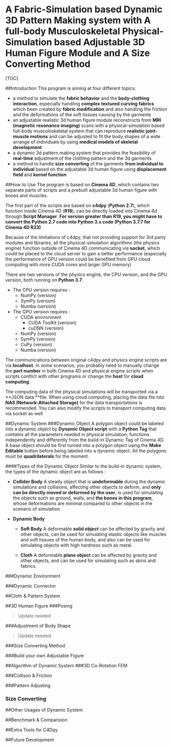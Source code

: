 # A Fabric-Simulation based Dynamic 3D Pattern Making system with A full-body Musculoskeletal Physical-Simulation based Adjustable 3D Human Figure Module and A Size Converting Method


[TOC]

##Introduction
This program is aiming at four different topics:
- a method to simulate the **fabric behavior** and the **body-clothing interaction**, especially handling **complex textured curving fabrics** which been created by **fabric modification** and also handling the friction and the deformations of the soft tissues causing by the garments
- an adjustable realistic 3d human figure module reconstructs from **MRI (magnetic resonance imaging)** scans with a physical-simulation based full-body musculoskeletal system that can reproduce **realistic joint-muscle motions** and can be adjusted to fit the body shapes of a wide arrange of individuals by using **medical models of skeletal development**
- a dynamic 3d pattern making system that provides the feasibility of **real-time** adjustment of the clothing pattern and the 3d garments
- a method to handle **size converting** of the garments **from individual to individual** based on the adjustable 3d human figure using **displacement field** and **kernel function**

##How to Use
The program is based on **Cinema 4D**, which contains two separate parts of scripts and a prebuilt adjustable 3d human figure with bones and muscles.

The first part of the scripts are based on **c4dpy** (**Python 2.7**), which function inside Cinema 4D (**R19**), can be directly loaded into Cinema 4d through **Script Manager**.
**For version greater than R19, you might have to convert the Python 2.7 code into Python 3.x code (Python 3.7.7 for Cinema 4D R23)**

Because of the limitations of c4dpy, that not providing support for 3rd party modules and libraries, all the physical-simulation algorithms (the physics engine) function outside of Cinema 4D communicating via **socket**, which could be placed to the cloud server to gain a better performance (especially the performance of GPU version could be benefited from GPU cloud computing with more CUDA cores and larger GPU memory)

There are two versions of the physics engine, the CPU version, and the GPU version, both running on **Python 3.7**.
- The CPU version requires :
   - NumPy (version)
   - SymPy (version)
   - Numba (version)
- The GPU version requires :
   - CUDA environment 
     - CUDA Toolkit (version)
     - cuDNN (version)
   - NumPy (version)
   - SymPy (version)
   - CuPy (version)
   - Numba (version)
 
The communications between original c4dpy and physics engine scripts are via **localhost**. In some scenarios, you probably need to manually change the **port number** in both Cinema 4D and physical engine scripts when scripts conflict with other programs or change the **host** for **cloud computing**.

The computing data of the physical simulations will be transported via a **JSON data **file. When using cloud computing, placing the data file into **NAS (Network-Attached Storage)** for the data transportations is recommended.
You can also modify the scripts to transport computing data via socket as well

##Dynamic System
###Dynamic Object
A polygon object could be labeled into a dynamic object by **Dynamic Object script** with a **Python Tag** that contains all the parameters needed in physical simulation, functions independently and differently from the build-in Dynamic Tag of Cinema 4D.
A base object should be first turned into a polygon object using the **Make Editable** button before being labeled into a dynamic object.
All the polygons must be **quadrilaterals** for the moment.

####Types of the Dynamic Object
Similar to the build-in dynamic system, the types of the dynamic object are as follows :
- **Collider Body**
A steady object that is **undeformable** during the dynamic simulations and collisions, affecting other objects to deform, and **only can be directly moved or deformed by the user**, is used for simulating the objects such as ground, walls, and **the bones in this program**, whose deformations are minimal compared to other objects in the scenario of simulation.

- **Dynamic Body**
   - **Soft Body**
A deformable **solid object** can be affected by gravity and other objects, can be used for simulating elastic objects like muscles and soft tissues of the human body, and also can be used for simulating objects with high hardness such as metal.

   - **Cloth**
A deformable **plane object** can be affected by gravity and other objects, and can be used for simulating such as skins and fabrics.




###Dynamic Environment

###Dynamic Connector

##Cloth & Pattern System

##3D Human Figure
###Posing 
>Update needed

###Adjustment of Body Shape
>Update needed

###Size Converting Method

###Build your own Adjustable Figure

##Algorithm of Dynamic System
###3D Co-Rotation FEM

###Collison & Friction

###Pattern Adjusting

### Size Converting

##Other Usages of Dynamic System

##Benchmark & Comparision

##Extra Tools for C4Dpy

##Future Development
